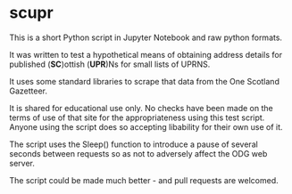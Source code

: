 # scupr

This is a short Python script in Jupyter Notebook and raw python formats. 

It was written to test a hypothetical means of obtaining address details for published (__SC__)ottish (__UPR__)Ns for small lists of UPRNS. 

It uses some standard libraries to scrape that data from the One Scotland Gazetteer. 

It is shared for educational use only. No checks have been made on the terms of use of that site for the appropriateness using this test script. Anyone using the script does so accepting libability for their own use of it. 

The script uses the Sleep() function to introduce a pause of several seconds between requests so as not to adversely affect the ODG web server. 

The script could be made much better - and pull requests are welcomed. 
